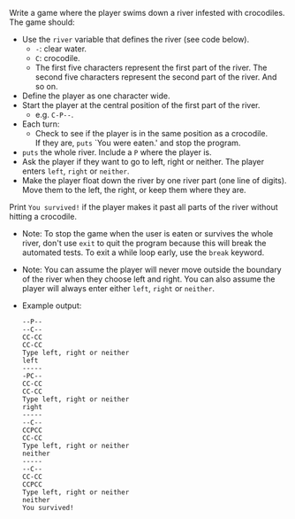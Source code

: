 Write a game where the player swims down a river infested with crocodiles.  The game should:
* Use the `river` variable that defines the river (see code below).
   * `-`: clear water.
   * `C`: crocodile.
   * The first five characters represent the first part of the river.
     The second five characters represent the second part of the
     river.  And so on.
 * Define the player as one character wide.
 * Start the player at the central position of the first part of the
   river.
   * e.g. `C-P--`.
 * Each turn:
   * Check to see if the player is in the same position as a crocodile.  
   If they are, `puts` `You were eaten.' and stop the program.
 * `puts` the whole river.  Include a `P` where the player is.
 * Ask the player if they want to go to left, right or neither.
  The player enters `left`, `right` or `neither`.
* Make the player float down the river by one river part (one line
  of digits).  Move them to the left, the right, or keep them
  where they are.

Print `You survived!` if the player makes it past all parts of the river without hitting a crocodile.

 * Note: To stop the game when the user is eaten or survives the
   whole river, don't use `exit` to quit the program because this
   will break the automated tests.  To exit a while loop early, use
   the `break` keyword.

 * Note: You can assume the player will never move outside the
   boundary of the river when they choose left and right.  You can
   also assume the player will always enter either `left`, `right` or
   `neither`.

 * Example output:
   ```
   --P--
   --C--
   CC-CC
   CC-CC
   Type left, right or neither
   left
   -----
   -PC--
   CC-CC
   CC-CC
   Type left, right or neither
   right
   -----
   --C--
   CCPCC
   CC-CC
   Type left, right or neither
   neither
   -----
   --C--
   CC-CC
   CCPCC
   Type left, right or neither
   neither
   You survived!
   ```

